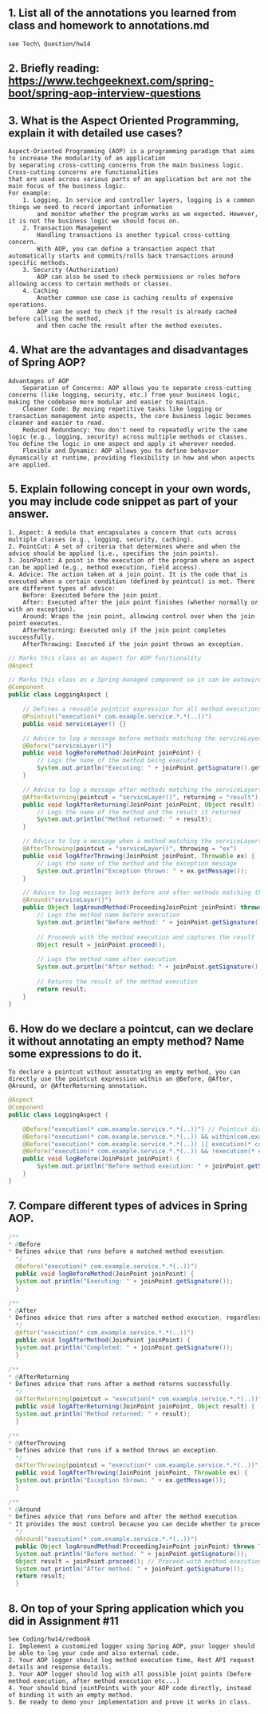 ## 1. List all of the annotations you learned from class and homework to annotations.md
    see Tech\ Question/hw14
## 2. Briefly reading: https://www.techgeeknext.com/spring-boot/spring-aop-interview-questions
## 3. What is the Aspect Oriented Programming, explain it with detailed use cases?
    Aspect-Oriented Programming (AOP) is a programming paradigm that aims to increase the modularity of an application 
    by separating cross-cutting concerns from the main business logic. Cross-cutting concerns are functionalities 
    that are used across various parts of an application but are not the main focus of the business logic.
    For example:
        1. Logging. In service and controller layers, logging is a common things we need to record important information
            and monitor whether the program works as we expected. However, it is not the business logic we should focus on.
        2. Transaction Management
            Handling transactions is another typical cross-cutting concern. 
            With AOP, you can define a transaction aspect that automatically starts and commits/rolls back transactions around specific methods.
        3. Security (Authorization)
            AOP can also be used to check permissions or roles before allowing access to certain methods or classes.
        4. Caching
            Another common use case is caching results of expensive operations. 
            AOP can be used to check if the result is already cached before calling the method, 
            and then cache the result after the method executes.
## 4. What are the advantages and disadvantages of Spring AOP?
    Advantages of AOP
        Separation of Concerns: AOP allows you to separate cross-cutting concerns (like logging, security, etc.) from your business logic, making the codebase more modular and easier to maintain.
        Cleaner Code: By moving repetitive tasks like logging or transaction management into aspects, the core business logic becomes cleaner and easier to read.
        Reduced Redundancy: You don't need to repeatedly write the same logic (e.g., logging, security) across multiple methods or classes. You define the logic in one aspect and apply it wherever needed.
        Flexible and Dynamic: AOP allows you to define behavior dynamically at runtime, providing flexibility in how and when aspects are applied.
## 5. Explain following concept in your own words, you may include code snippet as part of your answer.
    1. Aspect: A module that encapsulates a concern that cuts across multiple classes (e.g., logging, security, caching).
    2. PointCut: A set of criteria that determines where and when the advice should be applied (i.e., specifies the join points).
    3. JoinPoint: A point in the execution of the program where an aspect can be applied (e.g., method execution, field access).
    4. Advice: The action taken at a join point. It is the code that is executed when a certain condition (defined by pointcut) is met. There are different types of advice:
        Before: Executed before the join point.
        After: Executed after the join point finishes (whether normally or with an exception).
        Around: Wraps the join point, allowing control over when the join point executes.
        AfterReturning: Executed only if the join point completes successfully.
        AfterThrowing: Executed if the join point throws an exception.
```java
// Marks this class as an Aspect for AOP functionality
@Aspect

// Marks this class as a Spring-managed component so it can be autowired into the application context
@Component
public class LoggingAspect {

    // Defines a reusable pointcut expression for all method executions within the com.example.service package and its sub-packages
    @Pointcut("execution(* com.example.service.*.*(..))")
    public void serviceLayer() {}

    // Advice to log a message before methods matching the serviceLayer() pointcut are executed
    @Before("serviceLayer()")
    public void logBeforeMethod(JoinPoint joinPoint) {
        // Logs the name of the method being executed
        System.out.println("Executing: " + joinPoint.getSignature().getName());
    }

    // Advice to log a message after methods matching the serviceLayer() pointcut return successfully
    @AfterReturning(pointcut = "serviceLayer()", returning = "result")
    public void logAfterReturning(JoinPoint joinPoint, Object result) {
        // Logs the name of the method and the result it returned
        System.out.println("Method returned: " + result);
    }

    // Advice to log a message when a method matching the serviceLayer() pointcut throws an exception
    @AfterThrowing(pointcut = "serviceLayer()", throwing = "ex")
    public void logAfterThrowing(JoinPoint joinPoint, Throwable ex) {
        // Logs the name of the method and the exception message
        System.out.println("Exception thrown: " + ex.getMessage());
    }

    // Advice to log messages both before and after methods matching the serviceLayer() pointcut are executed
    @Around("serviceLayer()")
    public Object logAroundMethod(ProceedingJoinPoint joinPoint) throws Throwable {
        // Logs the method name before execution
        System.out.println("Before method: " + joinPoint.getSignature().getName());
        
        // Proceeds with the method execution and captures the result
        Object result = joinPoint.proceed();
        
        // Logs the method name after execution
        System.out.println("After method: " + joinPoint.getSignature().getName());
        
        // Returns the result of the method execution
        return result;
    }
}
```
## 6. How do we declare a pointcut, can we declare it without annotating an empty method? Name some expressions to do it.
    To declare a pointcut without annotating an empty method, you can directly use the pointcut expression within an @Before, @After, @Around, or @AfterReturning annotation.
```java
@Aspect
@Component
public class LoggingAspect {

    @Before("execution(* com.example.service.*.*(..))") // Pointcut directly in annotation
    @Before("execution(* com.example.service.*.*(..)) && within(com.example.service.UserService)")
    @Before("execution(* com.example.service.*.*(..)) || execution(* com.example.dao.*.*(..))")
    @Before("execution(* com.example.service.*.*(..)) && !execution(* com.example.service.UserService.get*(..))")
    public void logBefore(JoinPoint joinPoint) {
        System.out.println("Before method execution: " + joinPoint.getSignature().getName());
    }
}
```
## 7. Compare different types of advices in Spring AOP.
```java
/**
* @Before
* Defines advice that runs before a matched method execution.
  */
  @Before("execution(* com.example.service.*.*(..))")
  public void logBeforeMethod(JoinPoint joinPoint) {
  System.out.println("Executing: " + joinPoint.getSignature());
  }

/**
* @After
* Defines advice that runs after a matched method execution, regardless of its outcome (success or exception).
  */
  @After("execution(* com.example.service.*.*(..))")
  public void logAfterMethod(JoinPoint joinPoint) {
  System.out.println("Completed: " + joinPoint.getSignature());
  }

/**
* @AfterReturning
* Defines advice that runs after a method returns successfully.
  */
  @AfterReturning(pointcut = "execution(* com.example.service.*.*(..))", returning = "result")
  public void logAfterReturning(JoinPoint joinPoint, Object result) {
  System.out.println("Method returned: " + result);
  }

/**
* @AfterThrowing
* Defines advice that runs if a method throws an exception.
  */
  @AfterThrowing(pointcut = "execution(* com.example.service.*.*(..))", throwing = "ex")
  public void logAfterThrowing(JoinPoint joinPoint, Throwable ex) {
  System.out.println("Exception thrown: " + ex.getMessage());
  }

/**
* @Around
* Defines advice that runs before and after the method execution.
* It provides the most control because you can decide whether to proceed with the method execution.
  */
  @Around("execution(* com.example.service.*.*(..))")
  public Object logAroundMethod(ProceedingJoinPoint joinPoint) throws Throwable {
  System.out.println("Before method: " + joinPoint.getSignature());
  Object result = joinPoint.proceed(); // Proceed with method execution
  System.out.println("After method: " + joinPoint.getSignature());
  return result;
  }
```
## 8. On top of your Spring application which you did in Assignment #11
    See Coding/hw14/redbook
    1. Implement a customized logger using Spring AOP, your logger should be able to log your code and also external code.
    2. Your AOP logger should log method execution time, Rest API request details and response details.
    3. Your AOP logger should log with all possible joint points (before method execution, after method execution etc...)
    4. Your should bind jointPoints with your AOP code directly, instead of binding it with an empty method.
    5. Be ready to demo your implementation and prove it works in class.
    
    